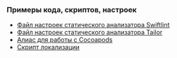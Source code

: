 ### Примеры кода, скриптов, настроек

- [Файл настроек статического анализатора Swiftlint](/iOS/Examples/.swiftlint.yml)
- [Файл настроек статического анализатора Tailor](/iOS/Examples/.tailor.yml)
- [Алиас для работы с Cocoapods](/iOS/Examples/Alias-piv_pi.md)
- [Скрипт локализации](/iOS/Examples/import_strings.php)
